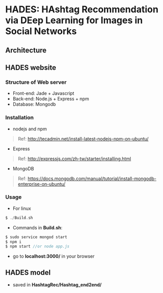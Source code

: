 # HADES: HAshtag Recommendation via DEep Learning for Images in Social Networks

## Architecture


## HADES website
### Structure of Web server
- Front-end: Jade + Javascript
- Back-end: Node.js + Express + npm
- Database: Mongodb

### Installation
- nodejs and npm
> Ref: http://tecadmin.net/install-latest-nodejs-npm-on-ubuntu/
- Express
> Ref: http://expressjs.com/zh-tw/starter/installing.html
- MongoDB
> Ref: https://docs.mongodb.com/manual/tutorial/install-mongodb-enterprise-on-ubuntu/

### Usage
- For linux 
```c
$ ./Build.sh
```

- Commands in <strong>Build.sh</strong>:
```c
$ sudo service mongod start
$ npm i
$ npm start //or node app.js
```

- go to <strong>localhost:3000/</strong> in your browser

## HADES model
- saved in <strong>HashtagRec/Hashtag_end2end/</strong>
